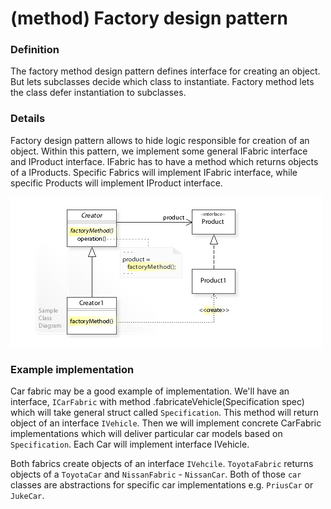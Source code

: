 (method) Factory design pattern
===============================

### Definition

The factory method design pattern defines interface for creating an object.
But lets subclasses decide which class to instantiate. Factory method lets the class
defer instantiation to subclasses.

### Details

Factory design pattern allows to hide logic responsible for creation of an object.
Within this pattern, we implement some general IFabric interface and IProduct
interface. IFabric has to have a method which returns objects of a IProducts.
Specific Fabrics will implement IFabric interface, while specific Products
will implement IProduct interface.

![](factory_uml.jpg)


### Example implementation

Car fabric may be a good example of implementation. We'll have an interface,
`ICarFabric` with method .fabricateVehicle(Specification spec) which will take general struct
called `Specification`. This method will return object of an interface `IVehicle`.
Then we will implement concrete CarFabric implementations which will deliver particular
car models based on `Specification`. Each Car will implement interface IVehicle.

Both fabrics create objects of an interface `IVehcile`. `ToyotaFabric` returns objects
of a `ToyotaCar` and `NissanFabric` - `NissanCar`. Both of those `car` classes are
abstractions for specific car implementations e.g. `PriusCar` or `JukeCar`.
